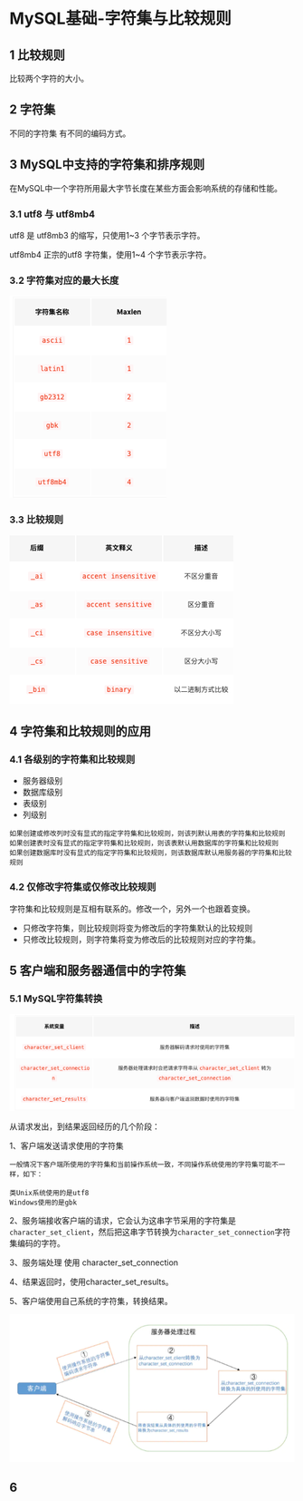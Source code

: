# MySQL基础-字符集与比较规则

## 1 比较规则

比较两个字符的大小。



## 2 字符集

不同的字符集 有不同的编码方式。



## 3 MySQL中支持的字符集和排序规则

在MySQL中一个字符所用最大字节长度在某些方面会影响系统的存储和性能。

### 3.1 utf8 与 utf8mb4

utf8 是 utf8mb3 的缩写，只使用1~3 个字节表示字符。

utf8mb4 正宗的utf8 字符集，使用1~4 个字节表示字符。

### 3.2 字符集对应的最大长度

![](../.gitbook/assets/image%20%28136%29.png)

### 3.3 比较规则

![](../.gitbook/assets/image%20%28137%29.png)

## 4 字符集和比较规则的应用

### 4.1 各级别的字符集和比较规则

* 服务器级别
* 数据库级别
* 表级别
* 列级别

```text
如果创建或修改列时没有显式的指定字符集和比较规则，则该列默认用表的字符集和比较规则
如果创建表时没有显式的指定字符集和比较规则，则该表默认用数据库的字符集和比较规则
如果创建数据库时没有显式的指定字符集和比较规则，则该数据库默认用服务器的字符集和比较规则
```



### 4.2  仅修改字符集或仅修改比较规则

字符集和比较规则是互相有联系的。修改一个，另外一个也跟着变换。

* 只修改字符集，则比较规则将变为修改后的字符集默认的比较规则
* 只修改比较规则，则字符集将变为修改后的比较规则对应的字符集。

## 5 客户端和服务器通信中的字符集

### 5.1 MySQL字符集转换

![](../.gitbook/assets/image%20%28138%29.png)

从请求发出，到结果返回经历的几个阶段：

1、客户端发送请求使用的字符集

```text
一般情况下客户端所使用的字符集和当前操作系统一致，不同操作系统使用的字符集可能不一样，如下：

类Unix系统使用的是utf8
Windows使用的是gbk
```

2、服务端接收客户端的请求，它会认为这串字节采用的字符集是`character_set_client`，然后把这串字节转换为`character_set_connection`字符集编码的字符。

3、服务端处理 使用 character\_set\_connection 

4、结果返回时，使用character\_set\_results。

5、客户端使用自己系统的字符集，转换结果。

![](../.gitbook/assets/image%20%28134%29.png)

## 6 

